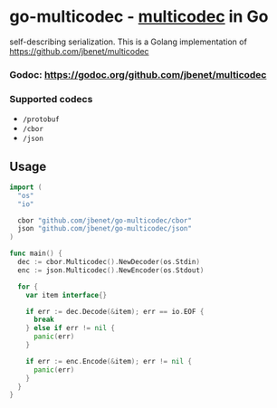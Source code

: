 # go-multicodec - [multicodec](https://github.com/jbenet/multicodec) in Go

self-describing serialization. This is a Golang implementation of https://github.com/jbenet/multicodec

### Godoc: https://godoc.org/github.com/jbenet/multicodec

### Supported codecs

- `/protobuf`
- `/cbor`
- `/json`

## Usage

```go
import (
  "os"
  "io"

  cbor "github.com/jbenet/go-multicodec/cbor"
  json "github.com/jbenet/go-multicodec/json"
)

func main() {
  dec := cbor.Multicodec().NewDecoder(os.Stdin)
  enc := json.Multicodec().NewEncoder(os.Stdout)

  for {
    var item interface{}

    if err := dec.Decode(&item); err == io.EOF {
      break
    } else if err != nil {
      panic(err)
    }

    if err := enc.Encode(&item); err != nil {
      panic(err)
    }
  }
}
```
